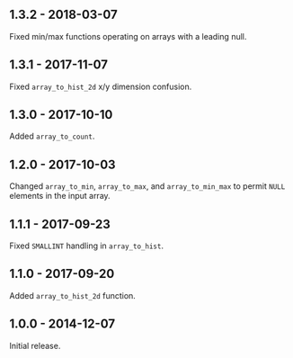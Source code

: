 ## 1.3.2 - 2018-03-07

Fixed min/max functions operating on arrays with a leading null.

## 1.3.1 - 2017-11-07

Fixed `array_to_hist_2d` x/y dimension confusion.

## 1.3.0 - 2017-10-10

Added `array_to_count`.

## 1.2.0 - 2017-10-03

Changed `array_to_min`, `array_to_max`, and `array_to_min_max` to permit
`NULL` elements in the input array.

## 1.1.1 - 2017-09-23

Fixed `SMALLINT` handling in `array_to_hist`.

## 1.1.0 - 2017-09-20

Added `array_to_hist_2d` function.

## 1.0.0 - 2014-12-07

Initial release.



